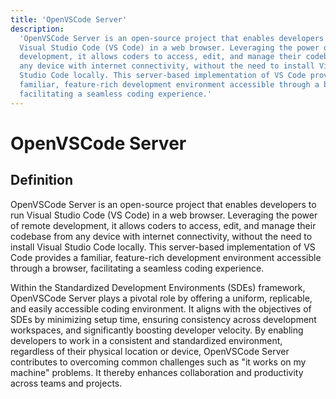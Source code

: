 ```yaml
---
title: 'OpenVSCode Server'
description:
  'OpenVSCode Server is an open-source project that enables developers to run
  Visual Studio Code (VS Code) in a web browser. Leveraging the power of remote
  development, it allows coders to access, edit, and manage their codebase from
  any device with internet connectivity, without the need to install Visual
  Studio Code locally. This server-based implementation of VS Code provides a
  familiar, feature-rich development environment accessible through a browser,
  facilitating a seamless coding experience.'
---
```


# OpenVSCode Server

## Definition

OpenVSCode Server is an open-source project that enables developers to run
Visual Studio Code (VS Code) in a web browser. Leveraging the power of remote
development, it allows coders to access, edit, and manage their codebase from
any device with internet connectivity, without the need to install Visual Studio
Code locally. This server-based implementation of VS Code provides a familiar,
feature-rich development environment accessible through a browser, facilitating
a seamless coding experience.

Within the Standardized Development Environments (SDEs) framework, OpenVSCode
Server plays a pivotal role by offering a uniform, replicable, and easily
accessible coding environment. It aligns with the objectives of SDEs by
minimizing setup time, ensuring consistency across development workspaces, and
significantly boosting developer velocity. By enabling developers to work in a
consistent and standardized environment, regardless of their physical location
or device, OpenVSCode Server contributes to overcoming common challenges such as
"it works on my machine" problems. It thereby enhances collaboration and
productivity across teams and projects.
